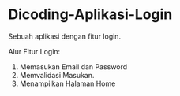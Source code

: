 # Dicoding-Aplikasi-Login
Sebuah aplikasi dengan fitur login.

Alur Fitur Login:
1. Memasukan Email dan Password
2. Memvalidasi Masukan.
3. Menampilkan Halaman Home
